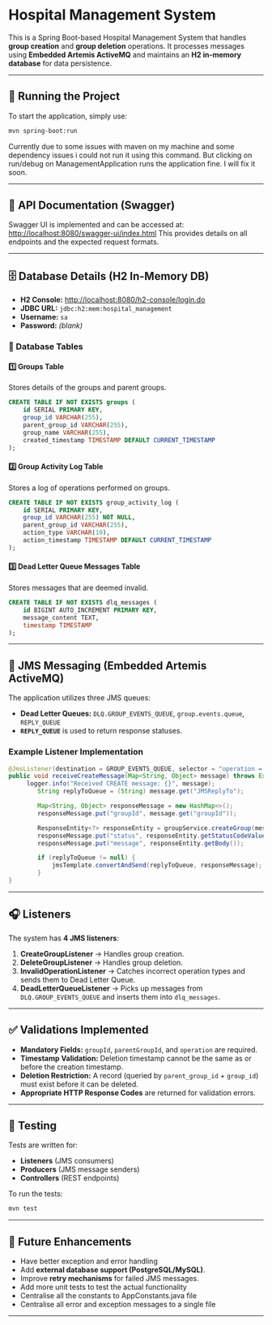 # Hospital Management System

This is a Spring Boot-based Hospital Management System that handles **group creation** and **group deletion** operations. It processes messages using **Embedded Artemis ActiveMQ** and maintains an **H2 in-memory database** for data persistence.

---

## 🚀 Running the Project
To start the application, simply use:
```sh
mvn spring-boot:run
```
Currently due to some issues with maven on my machine and some dependency issues i could not run it using this command. But clicking on run/debug on ManagementApplication runs the application fine. I will fix it soon.

---
## 📜 API Documentation (Swagger)
Swagger UI is implemented and can be accessed at:
[http://localhost:8080/swagger-ui/index.html](http://localhost:8080/swagger-ui/index.html)
This provides details on all endpoints and the expected request formats.

---

## 🗄️ Database Details (H2 In-Memory DB)
- **H2 Console:** [http://localhost:8080/h2-console/login.do](http://localhost:8080/h2-console/login.do)
- **JDBC URL:** `jdbc:h2:mem:hospital_management`
- **Username:** `sa`
- **Password:** _(blank)_

### **📝 Database Tables**
#### 1️⃣ **Groups Table**
Stores details of the groups and parent groups.
```sql
CREATE TABLE IF NOT EXISTS groups (
    id SERIAL PRIMARY KEY,
    group_id VARCHAR(255),
    parent_group_id VARCHAR(255),
    group_name VARCHAR(255),
    created_timestamp TIMESTAMP DEFAULT CURRENT_TIMESTAMP
);
```
#### 2️⃣ **Group Activity Log Table**
Stores a log of operations performed on groups.
```sql
CREATE TABLE IF NOT EXISTS group_activity_log (
    id SERIAL PRIMARY KEY,
    group_id VARCHAR(255) NOT NULL,
    parent_group_id VARCHAR(255),
    action_type VARCHAR(10),
    action_timestamp TIMESTAMP DEFAULT CURRENT_TIMESTAMP
);
```
#### 3️⃣ **Dead Letter Queue Messages Table**
Stores messages that are deemed invalid.
```sql
CREATE TABLE IF NOT EXISTS dlq_messages (
    id BIGINT AUTO_INCREMENT PRIMARY KEY,
    message_content TEXT,
    timestamp TIMESTAMP
);
```

---

## 📩 JMS Messaging (Embedded Artemis ActiveMQ)
The application utilizes three JMS queues:
- **Dead Letter Queues:** `DLQ.GROUP_EVENTS_QUEUE`, `group.events.queue`, `REPLY_QUEUE`
- **`REPLY_QUEUE`** is used to return response statuses.

### **Example Listener Implementation**
```java
@JmsListener(destination = GROUP_EVENTS_QUEUE, selector = "operation = 'CREATE'", containerFactory = "jmsListenerContainerFactory", concurrency = "3-5")
public void receiveCreateMessage(Map<String, Object> message) throws Exception {
     logger.info("Received CREATE message: {}", message);
        String replyToQueue = (String) message.get("JMSReplyTo");

        Map<String, Object> responseMessage = new HashMap<>();
        responseMessage.put("groupId", message.get("groupId"));

        ResponseEntity<?> responseEntity = groupService.createGroup(message);
        responseMessage.put("status", responseEntity.getStatusCodeValue());
        responseMessage.put("message", responseEntity.getBody());

        if (replyToQueue != null) {
            jmsTemplate.convertAndSend(replyToQueue, responseMessage);
        }
}
```

---

## 🎧 Listeners
The system has **4 JMS listeners**:
1. **CreateGroupListener** → Handles group creation.
2. **DeleteGroupListener** → Handles group deletion.
3. **InvalidOperationListener** → Catches incorrect operation types and sends them to Dead Letter Queue.
4. **DeadLetterQueueListener** → Picks up messages from `DLQ.GROUP_EVENTS_QUEUE` and inserts them into `dlq_messages`.

---

## ✅ Validations Implemented
- **Mandatory Fields:** `groupId`, `parentGroupId`, and `operation` are required.
- **Timestamp Validation:** Deletion timestamp cannot be the same as or before the creation timestamp.
- **Deletion Restriction:** A record (queried by `parent_group_id` + `group_id`) must exist before it can be deleted.
- **Appropriate HTTP Response Codes** are returned for validation errors.

---

## 🧪 Testing
Tests are written for:
- **Listeners** (JMS consumers)
- **Producers** (JMS message senders)
- **Controllers** (REST endpoints)

To run the tests:
```sh
mvn test
```

---

## 🚀 Future Enhancements
- Have better exception and error handling
- Add **external database support (PostgreSQL/MySQL)**.
- Improve **retry mechanisms** for failed JMS messages.
- Add more unit tests to test the actual functionality
- Centralise all the constants to AppConstants.java file
- Centralise all error and exception messages to a single file
---

